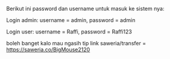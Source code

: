 Berikut ini password dan username untuk masuk ke sistem nya:

Login admin: 
username = admin, password = admin

Login user:
username = Raffi, password = Raffi123

boleh banget kalo mau ngasih tip
link saweria/transfer = https://saweria.co/BigMouse2120

